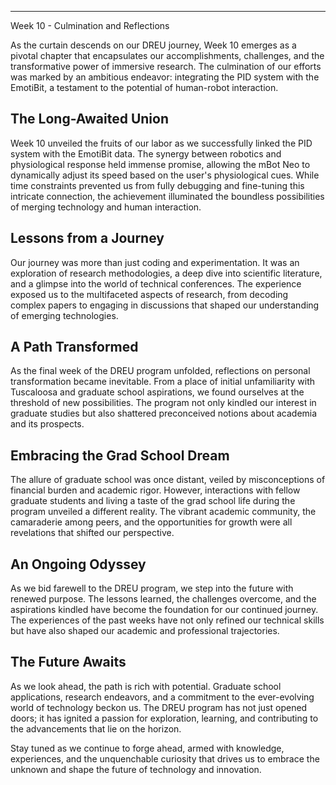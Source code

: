 ---
Week 10 - Culmination and Reflections

As the curtain descends on our DREU journey, Week 10 emerges as a pivotal chapter that encapsulates our accomplishments, challenges, and the transformative power of immersive research. The culmination of our efforts was marked by an ambitious endeavor: integrating the PID system with the EmotiBit, a testament to the potential of human-robot interaction. 

## The Long-Awaited Union

Week 10 unveiled the fruits of our labor as we successfully linked the PID system with the EmotiBit data. The synergy between robotics and physiological response held immense promise, allowing the mBot Neo to dynamically adjust its speed based on the user's physiological cues. While time constraints prevented us from fully debugging and fine-tuning this intricate connection, the achievement illuminated the boundless possibilities of merging technology and human interaction.

## Lessons from a Journey

Our journey was more than just coding and experimentation. It was an exploration of research methodologies, a deep dive into scientific literature, and a glimpse into the world of technical conferences. The experience exposed us to the multifaceted aspects of research, from decoding complex papers to engaging in discussions that shaped our understanding of emerging technologies.

## A Path Transformed

As the final week of the DREU program unfolded, reflections on personal transformation became inevitable. From a place of initial unfamiliarity with Tuscaloosa and graduate school aspirations, we found ourselves at the threshold of new possibilities. The program not only kindled our interest in graduate studies but also shattered preconceived notions about academia and its prospects.

## Embracing the Grad School Dream

The allure of graduate school was once distant, veiled by misconceptions of financial burden and academic rigor. However, interactions with fellow graduate students and living a taste of the grad school life during the program unveiled a different reality. The vibrant academic community, the camaraderie among peers, and the opportunities for growth were all revelations that shifted our perspective.

## An Ongoing Odyssey

As we bid farewell to the DREU program, we step into the future with renewed purpose. The lessons learned, the challenges overcome, and the aspirations kindled have become the foundation for our continued journey. The experiences of the past weeks have not only refined our technical skills but have also shaped our academic and professional trajectories.

## The Future Awaits

As we look ahead, the path is rich with potential. Graduate school applications, research endeavors, and a commitment to the ever-evolving world of technology beckon us. The DREU program has not just opened doors; it has ignited a passion for exploration, learning, and contributing to the advancements that lie on the horizon.

Stay tuned as we continue to forge ahead, armed with knowledge, experiences, and the unquenchable curiosity that drives us to embrace the unknown and shape the future of technology and innovation.

